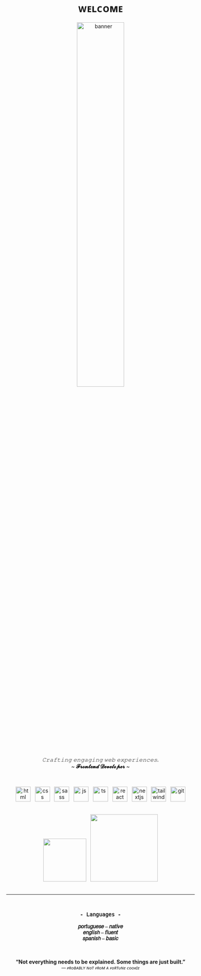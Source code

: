 <h1 align="center">ᴡᴇʟᴄᴏᴍᴇ</h1>

<p align="center">
  <img src="https://i.pinimg.com/originals/54/bd/a3/54bda352b17744efa1f6898040455423.gif" alt="banner" width="50%" />
</p>

<p align="center">
  <em>𝙲𝚛𝚊𝚏𝚝𝚒𝚗𝚐 𝚎𝚗𝚐𝚊𝚐𝚒𝚗𝚐 𝚠𝚎𝚋 𝚎𝚡𝚙𝚎𝚛𝚒𝚎𝚗𝚌𝚎𝚜.</em><br/>
  <em>~</em> <strong>𝓕𝓻𝓸𝓷𝓽𝓮𝓷𝓭 𝓓𝓮𝓿𝓮𝓵𝓸𝓹𝓮𝓻</strong> <em>~</em>
</p>

<br/>

<p align="center">
  <img src="https://cdn.jsdelivr.net/gh/devicons/devicon/icons/html5/html5-original.svg" height="40" alt="html" />
  &nbsp;
  <img src="https://cdn.jsdelivr.net/gh/devicons/devicon/icons/css3/css3-original.svg" height="40" alt="css" />
  &nbsp;
  <img src="https://cdn.jsdelivr.net/gh/devicons/devicon/icons/sass/sass-original.svg" height="40" alt="sass" />
  &nbsp;
  <img src="https://cdn.jsdelivr.net/gh/devicons/devicon/icons/javascript/javascript-original.svg" height="40" alt="js" />
  &nbsp;
  <img src="https://cdn.jsdelivr.net/gh/devicons/devicon/icons/typescript/typescript-original.svg" height="40" alt="ts" />
  &nbsp;
  <img src="https://cdn.jsdelivr.net/gh/devicons/devicon/icons/react/react-original.svg" height="40" alt="react" />
  &nbsp;
  <img src="https://cdn.jsdelivr.net/gh/devicons/devicon/icons/nextjs/nextjs-original.svg" height="40" alt="nextjs" />
  &nbsp;
  <img src="https://www.svgrepo.com/show/374118/tailwind.svg" height="40" alt="tailwind" />
  &nbsp;
  <img src="https://cdn.jsdelivr.net/gh/devicons/devicon/icons/git/git-original.svg" height="40" alt="git" />
</p>

<br/>

<div align="center">
  <img height="115px" src="https://github-readme-stats.vercel.app/api?username=ctrlvitor&show_icons=true&hide=issues&theme=tokyonight&border_radius=10&hide_title=true" />
  &nbsp;
  <img height="180px" src="https://github-readme-stats.vercel.app/api/top-langs/?username=ctrlvitor&layout=compact&theme=tokyonight&border_radius=10&hide_title=true" />
</div>

<br/>

---

<br/>

<p align="center">
  <strong style="font-family: monospace;">- 𝙻𝚊𝚗𝚐𝚞𝚊𝚐𝚎𝚜 -</strong><br/><br/>
  <strong style="font-family: serif;">
    𝑝𝑜𝑟𝑡𝑢𝑔𝑢𝑒𝑠𝑒 – 𝑛𝑎𝑡𝑖𝑣𝑒
    <br/>
    𝑒𝑛𝑔𝑙𝑖𝑠ℎ – 𝑓𝑙𝑢𝑒𝑛𝑡
    <br/>
    𝑠𝑝𝑎𝑛𝑖𝑠ℎ – 𝑏𝑎𝑠𝑖𝑐
  </strong>
</p>


<br/>



<p align="center">
  <strong>“Not everything needs to be explained. Some things are just built.”</strong><br/>
  <em><sub>— ᴘʀᴏʙᴀʙʟʏ ɴᴏᴛ ꜰʀᴏᴍ ᴀ ꜰᴏʀᴛᴜɴᴇ ᴄᴏᴏᴋɪᴇ</sub></em>
</p>
